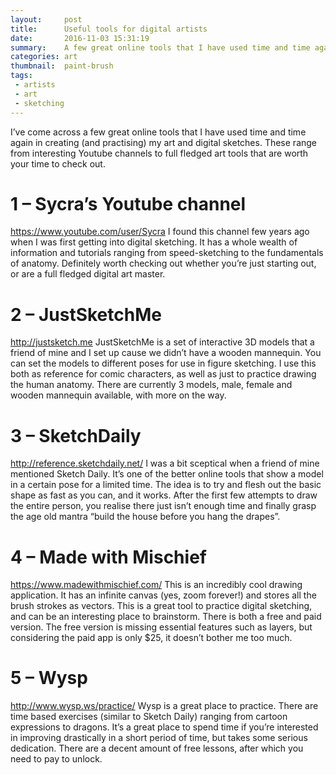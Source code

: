 ```yaml
---
layout:     post
title:      Useful tools for digital artists
date:       2016-11-03 15:31:19
summary:    A few great online tools that I have used time and time again
categories: art
thumbnail:  paint-brush
tags:
 - artists
 - art
 - sketching
---
```

I’ve come across a few great online tools that I have used time and time again in creating (and practising) my art and digital sketches. These range from interesting Youtube channels to full fledged art tools that are worth your time to check out.

# 1 – Sycra’s Youtube channel
https://www.youtube.com/user/Sycra
I found this channel  few years ago when I was first getting into digital sketching. It has a whole wealth of information and tutorials ranging from speed-sketching to the fundamentals of anatomy. Definitely worth checking out whether you’re just starting out, or are a full fledged digital art master.

# 2 – JustSketchMe
http://justsketch.me
JustSketchMe is a set of interactive 3D models that a friend of mine and I set up cause we didn’t have a wooden mannequin. You can set the models to different poses for use in figure sketching. I use this both as reference for comic characters, as well as just to practice drawing the human anatomy. There are currently 3 models, male, female and wooden mannequin available, with more on the way.

# 3 – SketchDaily
http://reference.sketchdaily.net/
I was a bit sceptical when a friend of mine mentioned Sketch Daily. It’s one of the better online tools that show a model in a certain pose for a limited time. The idea is to try and flesh out the basic shape as fast as you can, and it works. After the first few attempts to draw the entire person, you realise there just isn’t enough time and finally grasp the age old mantra “build the house before you hang the drapes”.

# 4 – Made with Mischief
https://www.madewithmischief.com/
This is an incredibly cool drawing application. It has an infinite canvas (yes, zoom forever!) and stores all the brush strokes as vectors. This is a great tool to practice digital sketching, and can be an interesting place to brainstorm. There is both a free and paid version. The free version is missing essential features such as layers, but considering the paid app is only $25, it doesn’t bother me too much.

# 5 – Wysp
http://www.wysp.ws/practice/
Wysp is a great place to practice. There are time based exercises (similar to Sketch Daily) ranging from cartoon expressions to dragons. It’s a great place to spend time if you’re interested in improving drastically in a short period of time, but takes some serious dedication. There are a decent amount of free lessons, after which you need to pay to unlock.
